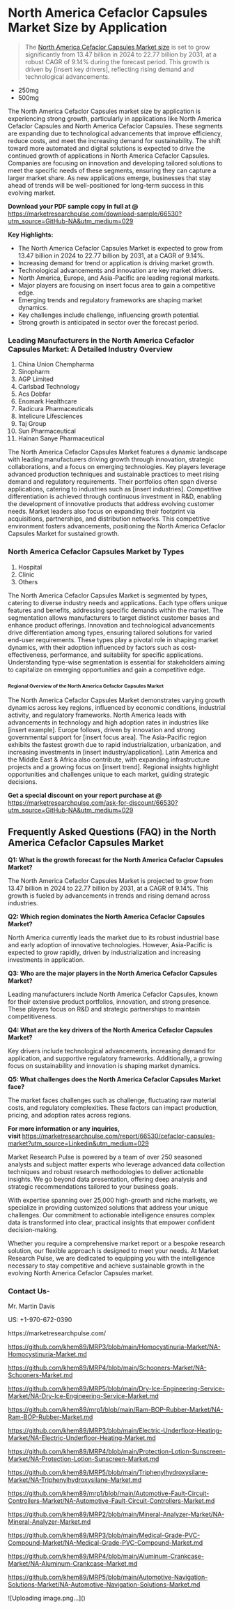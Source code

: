 <h1>North America Cefaclor Capsules Market&nbsp;Size by Application</h1><blockquote><p>The <a href="https://marketresearchpulse.com/download-sample/66530?utm_source=GitHub-NA&amp;utm_medium=029">North America Cefaclor Capsules Market size</a> is set to grow significantly from 13.47 billion in 2024 to 22.77 billion by 2031, at a robust CAGR of 9.14% during the forecast period. This growth is driven by [insert key drivers], reflecting rising demand and technological advancements.</p></blockquote><ul><li>250mg<li> 500mg</li></ul><p>The North America Cefaclor Capsules market size by application is experiencing strong growth, particularly in applications like North America Cefaclor Capsules and North America Cefaclor Capsules. These segments are expanding due to technological advancements that improve efficiency, reduce costs, and meet the increasing demand for sustainability. The shift toward more automated and digital solutions is expected to drive the continued growth of applications in North America Cefaclor Capsules. Companies are focusing on innovation and developing tailored solutions to meet the specific needs of these segments, ensuring they can capture a larger market share. As new applications emerge, businesses that stay ahead of trends will be well-positioned for long-term success in this evolving market.</p><p><strong>Download your PDF sample copy in full at @ </strong><a href="https://marketresearchpulse.com/download-sample/66530?utm_source=GitHub-NA&amp;utm_medium=029">https://marketresearchpulse.com/download-sample/66530?utm_source=GitHub-NA&amp;utm_medium=029</a></p><p><strong>Key Highlights: </strong></p><ul><li>The North America Cefaclor Capsules Market is expected to grow from 13.47 billion in 2024 to 22.77 billion by 2031, at a CAGR of 9.14%.</li><li>Increasing demand for trend or application is driving market growth.</li><li>Technological advancements and innovation are key market drivers.</li><li>North America, Europe, and Asia-Pacific are leading regional markets.</li><li>Major players are focusing on insert focus area to gain a competitive edge.</li><li>Emerging trends and regulatory frameworks are shaping market dynamics.</li><li>Key challenges include challenge, influencing growth potential.</li><li>Strong growth is anticipated in sector over the forecast period.</li></ul><h3>Leading Manufacturers in the North America Cefaclor Capsules Market: A Detailed Industry Overview</h3><ol><li>China Union Chempharma</li><li>Sinopharm</li><li>AGP Limited</li><li>Carlsbad Technology</li><li>Acs Dobfar</li><li>Enomark Healthcare</li><li>Radicura Pharmaceuticals</li><li>Intelicure Lifesciences</li><li>Taj Group</li><li>Sun Pharmaceutical</li><li>Hainan Sanye Pharmaceutical</li></ol><div class="flex max-w-full flex-col flex-grow"><div class="min-h-8 text-message flex w-full flex-col items-end gap-2 whitespace-normal break-words [.text-message+&amp;]:mt-5" dir="auto" data-message-author-role="assistant" data-message-id="fd8432e4-4910-450d-b182-61b7bfb0a01f" data-message-model-slug="gpt-4o"><div class="flex w-full flex-col gap-1 empty:hidden first:pt-[3px]"><div class="markdown prose w-full break-words dark:prose-invert light"><p>The North America Cefaclor Capsules Market features a dynamic landscape with leading manufacturers driving growth through innovation, strategic collaborations, and a focus on emerging technologies. Key players leverage advanced production techniques and sustainable practices to meet rising demand and regulatory requirements. Their portfolios often span diverse applications, catering to industries such as [insert industries]. Competitive differentiation is achieved through continuous investment in R&amp;D, enabling the development of innovative products that address evolving customer needs. Market leaders also focus on expanding their footprint via acquisitions, partnerships, and distribution networks. This competitive environment fosters advancements, positioning the North America Cefaclor Capsules Market for sustained growth.</p></div></div></div></div><h3>North America Cefaclor Capsules Market by Types</h3><ol><li>Hospital<li> Clinic<li> Others</li></ol><div class="flex max-w-full flex-col flex-grow"><div class="min-h-8 text-message flex w-full flex-col items-end gap-2 whitespace-normal break-words [.text-message+&amp;]:mt-5" dir="auto" data-message-author-role="assistant" data-message-id="084470be-0bb7-4664-bddf-5156b4f41249" data-message-model-slug="gpt-4o-mini"><div class="flex w-full flex-col gap-1 empty:hidden first:pt-[3px]"><div class="markdown prose w-full break-words dark:prose-invert light"><p>The North America Cefaclor Capsules Market is segmented by types, catering to diverse industry needs and applications. Each type offers unique features and benefits, addressing specific demands within the market. The segmentation allows manufacturers to target distinct customer bases and enhance product offerings. Innovation and technological advancements drive differentiation among types, ensuring tailored solutions for varied end-user requirements. These types play a pivotal role in shaping market dynamics, with their adoption influenced by factors such as cost-effectiveness, performance, and suitability for specific applications. Understanding type-wise segmentation is essential for stakeholders aiming to capitalize on emerging opportunities and gain a competitive edge.</p></div></div></div></div><h3><span style="font-size: 11px;">Regional Overview of the North America Cefaclor Capsules Market</span></h3><div class="flex max-w-full flex-col flex-grow"><div class="min-h-8 text-message flex w-full flex-col items-end gap-2 whitespace-normal break-words [.text-message+&amp;]:mt-5" dir="auto" data-message-author-role="assistant" data-message-id="e9038762-ce64-4e30-91c9-9bd413514231" data-message-model-slug="gpt-4o-mini"><div class="flex w-full flex-col gap-1 empty:hidden first:pt-[3px]"><div class="markdown prose w-full break-words dark:prose-invert light"><p>The North America Cefaclor Capsules Market demonstrates varying growth dynamics across key regions, influenced by economic conditions, industrial activity, and regulatory frameworks. North America leads with advancements in technology and high adoption rates in industries like [insert example]. Europe follows, driven by innovation and strong governmental support for [insert focus area]. The Asia-Pacific region exhibits the fastest growth due to rapid industrialization, urbanization, and increasing investments in [insert industry/application]. Latin America and the Middle East &amp; Africa also contribute, with expanding infrastructure projects and a growing focus on [insert trend]. Regional insights highlight opportunities and challenges unique to each market, guiding strategic decisions.</p></div></div></div></div><p><strong>Get a special discount on your report purchase at @ </strong><a href="https://marketresearchpulse.com/ask-for-discount/66530?utm_source=GitHub-NA&amp;utm_medium=029">https://marketresearchpulse.com/ask-for-discount/66530?utm_source=GitHub-NA&amp;utm_medium=029</a></p><h2>Frequently Asked Questions (FAQ) in the North America Cefaclor Capsules Market</h2><p><strong>Q1: What is the growth forecast for the North America Cefaclor Capsules Market?</strong></p><p>The North America Cefaclor Capsules Market is projected to grow from 13.47 billion in 2024 to 22.77 billion by 2031, at a CAGR of 9.14%. This growth is fueled by advancements in trends and rising demand across industries.</p><p><strong>Q2: Which region dominates the North America Cefaclor Capsules Market?</strong></p><p>North America currently leads the market due to its robust industrial base and early adoption of innovative technologies. However, Asia-Pacific is expected to grow rapidly, driven by industrialization and increasing investments in application.</p><p><strong>Q3: Who are the major players in the North America Cefaclor Capsules Market?</strong></p><p>Leading manufacturers include North America Cefaclor Capsules, known for their extensive product portfolios, innovation, and strong presence. These players focus on R&amp;D and strategic partnerships to maintain competitiveness.</p><p><strong>Q4: What are the key drivers of the North America Cefaclor Capsules Market?</strong></p><p>Key drivers include technological advancements, increasing demand for application, and supportive regulatory frameworks. Additionally, a growing focus on sustainability and innovation is shaping market dynamics.</p><p><strong>Q5: What challenges does the North America Cefaclor Capsules Market face?</strong></p><p>The market faces challenges such as challenge, fluctuating raw material costs, and regulatory complexities. These factors can impact production, pricing, and adoption rates across regions.</p><p><strong>For more information or any inquiries, visit&nbsp;</strong><a href="https://marketresearchpulse.com/report/66530/cefaclor-capsules-market?utm_source=Linkedin&utm_medium=029">https://marketresearchpulse.com/report/66530/cefaclor-capsules-market?utm_source=Linkedin&utm_medium=029</a></p><p>Market Research Pulse is powered by a team of over 250 seasoned analysts and subject matter experts who leverage advanced data collection techniques and robust research methodologies to deliver actionable insights. We go beyond data presentation, offering deep analysis and strategic recommendations tailored to your business goals.</p><p>With expertise spanning over 25,000 high-growth and niche markets, we specialize in providing customized solutions that address your unique challenges. Our commitment to actionable intelligence ensures complex data is transformed into clear, practical insights that empower confident decision-making.</p><p>Whether you require a comprehensive market report or a bespoke research solution, our flexible approach is designed to meet your needs. At Market Research Pulse, we are dedicated to equipping you with the intelligence necessary to stay competitive and achieve sustainable growth in the evolving North America Cefaclor Capsules market.</p><h3><strong>Contact Us-</strong></h3><p>Mr. Martin Davis</p><p>US: +1-970-672-0390</p><p>https://marketresearchpulse.com/</p><p><a href="https://github.com/khem89/MRP3/blob/main/Homocystinuria-Market/NA-Homocystinuria-Market.md">https://github.com/khem89/MRP3/blob/main/Homocystinuria-Market/NA-Homocystinuria-Market.md</a></p><p><a href="https://github.com/khem89/MRP4/blob/main/Schooners-Market/NA-Schooners-Market.md">https://github.com/khem89/MRP4/blob/main/Schooners-Market/NA-Schooners-Market.md</a></p><p><a href="https://github.com/khem89/MRP5/blob/main/Dry-Ice-Engineering-Service-Market/NA-Dry-Ice-Engineering-Service-Market.md">https://github.com/khem89/MRP5/blob/main/Dry-Ice-Engineering-Service-Market/NA-Dry-Ice-Engineering-Service-Market.md</a></p><p><a href="https://github.com/khem89/mrp1/blob/main/Ram-BOP-Rubber-Market/NA-Ram-BOP-Rubber-Market.md">https://github.com/khem89/mrp1/blob/main/Ram-BOP-Rubber-Market/NA-Ram-BOP-Rubber-Market.md</a></p><p><a href="https://github.com/khem89/MRP3/blob/main/Electric-Underfloor-Heating-Market/NA-Electric-Underfloor-Heating-Market.md">https://github.com/khem89/MRP3/blob/main/Electric-Underfloor-Heating-Market/NA-Electric-Underfloor-Heating-Market.md</a></p><p><a href="https://github.com/khem89/MRP4/blob/main/Protection-Lotion-Sunscreen-Market/NA-Protection-Lotion-Sunscreen-Market.md">https://github.com/khem89/MRP4/blob/main/Protection-Lotion-Sunscreen-Market/NA-Protection-Lotion-Sunscreen-Market.md</a></p><p><a href="https://github.com/khem89/MRP5/blob/main/Triphenylhydroxysilane-Market/NA-Triphenylhydroxysilane-Market.md">https://github.com/khem89/MRP5/blob/main/Triphenylhydroxysilane-Market/NA-Triphenylhydroxysilane-Market.md</a></p><p><a href="https://github.com/khem89/mrp1/blob/main/Automotive-Fault-Circuit-Controllers-Market/NA-Automotive-Fault-Circuit-Controllers-Market.md">https://github.com/khem89/mrp1/blob/main/Automotive-Fault-Circuit-Controllers-Market/NA-Automotive-Fault-Circuit-Controllers-Market.md</a></p><p><a href="https://github.com/khem89/MRP2/blob/main/Mineral-Analyzer-Market/NA-Mineral-Analyzer-Market.md">https://github.com/khem89/MRP2/blob/main/Mineral-Analyzer-Market/NA-Mineral-Analyzer-Market.md</a></p><p><a href="https://github.com/khem89/MRP3/blob/main/Medical-Grade-PVC-Compound-Market/NA-Medical-Grade-PVC-Compound-Market.md">https://github.com/khem89/MRP3/blob/main/Medical-Grade-PVC-Compound-Market/NA-Medical-Grade-PVC-Compound-Market.md</a></p><p><a href="https://github.com/khem89/MRP4/blob/main/Aluminum-Crankcase-Market/NA-Aluminum-Crankcase-Market.md">https://github.com/khem89/MRP4/blob/main/Aluminum-Crankcase-Market/NA-Aluminum-Crankcase-Market.md</a></p><p><a href="https://github.com/khem89/MRP5/blob/main/Automotive-Navigation-Solutions-Market/NA-Automotive-Navigation-Solutions-Market.md">https://github.com/khem89/MRP5/blob/main/Automotive-Navigation-Solutions-Market/NA-Automotive-Navigation-Solutions-Market.md</a></p>
![Uploading image.png…]()
